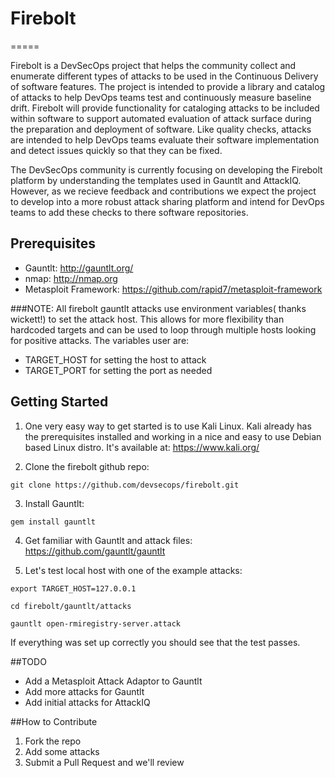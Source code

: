 # Firebolt
=====

Firebolt is a DevSecOps project that helps the community collect and enumerate different types of attacks to be used in the Continuous Delivery of software features. The project is intended to provide a library and catalog of attacks to help DevOps teams test and continuously measure baseline drift.  Firebolt will provide functionality for cataloging attacks to be included within software to support automated evaluation of attack surface during the preparation and deployment of software.  Like quality checks, attacks are intended to help DevOps teams evaluate their software implementation and detect issues quickly so that they can be fixed.

The DevSecOps community is currently focusing on developing the Firebolt platform by understanding the templates used in Gauntlt and AttackIQ. However, as we recieve feedback and contributions we expect the project to develop into a more robust attack sharing platform and intend for DevOps teams to add these checks to there software repositories.


## Prerequisites

* Gauntlt: http://gauntlt.org/
* nmap: http://nmap.org
* Metasploit Framework: https://github.com/rapid7/metasploit-framework


###NOTE:
All firebolt gauntlt attacks use environment variables( thanks wickett!) to set the attack host. This allows for more flexibility than hardcoded targets and can be used to loop through multiple hosts looking for positive attacks. The variables user are:

* TARGET_HOST for setting the host to attack
* TARGET_PORT for setting the port as needed


## Getting Started

1. One very easy way to get started is to use Kali Linux. Kali already has the prerequisites installed and working in a nice and easy to use Debian based Linux distro. It's available at: https://www.kali.org/

2. Clone the firebolt github repo:
```
git clone https://github.com/devsecops/firebolt.git

```

3. Install Gauntlt:
```
gem install gauntlt
```
4. Get familiar with Gauntlt and attack files: https://github.com/gauntlt/gauntlt

5. Let's test local host with one of the example attacks:
```
export TARGET_HOST=127.0.0.1

cd firebolt/gauntlt/attacks

gauntlt open-rmiregistry-server.attack

```
If everything was set up correctly you should see that the test passes.

##TODO
* Add a Metasploit Attack Adaptor to Gauntlt
* Add more attacks for Gauntlt
* Add initial attacks for AttackIQ


##How to Contribute
1. Fork the repo
2. Add some attacks
3. Submit a Pull Request and we'll review
